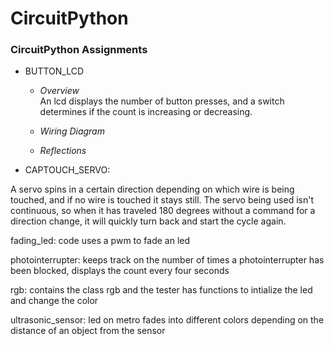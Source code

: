 # CircuitPython
### CircuitPython Assignments 


- BUTTON_LCD
   - *Overview*
   \
      An lcd displays the number of button presses, and a switch determines if the count is increasing or decreasing.
      
   - *Wiring Diagram*
   - *Reflections*

- CAPTOUCH_SERVO:

A servo spins in a certain direction depending on which wire is being touched, and if no wire is touched it stays still. The servo being used isn't continuous, so when it has traveled 180 degrees without a command for a direction change, it will quickly turn back and start the cycle again.

fading_led:
   code uses a pwm to fade an led

photointerrupter:
   keeps track on the number of times a photointerrupter has been blocked,
   displays the count every four seconds

rgb:
   contains the class rgb and the tester
   has functions to intialize the led and change the color

ultrasonic_sensor:
   led on metro fades into different colors depending on the distance of an object from the sensor
